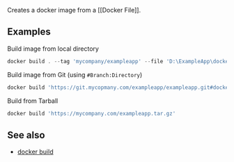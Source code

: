 Creates a docker image from a [[Docker File]].

## Examples

Build image from local directory
```powershell
docker build . --tag 'mycompany/exampleapp' --file 'D:\ExampleApp\dockerfile'
```

Build image from Git (using `#Branch:Directory`)
```powershell
docker build 'https://git.mycopmany.com/exampleapp/exampleapp.git#docker:exampleapp' --tag 'mycompany/exampleapp'
```

Build from Tarball
```powershell
docker build 'https://mycompany.com/exampleapp.tar.gz'
```

## See also
- [docker build](https://docs.docker.com/engine/reference/commandline/build/)